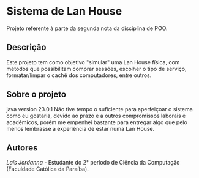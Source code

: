 # Sistema de Lan House
Projeto referente à parte da segunda nota da disciplina de POO.
## Descrição
Este projeto tem como objetivo "simular" uma Lan House física, com métodos que possibilitam comprar sessões, escolher o tipo de serviço, formatar/limpar o cachê dos computadores, entre outros.
## Sobre o projeto
java version 23.0.1
Não tive tempo o suficiente para aperfeiçoar o sistema como eu gostaria, devido ao prazo e a outros compromissos laborais e acadêmicos, porém me empenhei bastante para entregar algo que pelo menos lembrasse a experiência de estar numa Lan House.
## Autores
*Laís Jordanna* - Estudante do 2° período de Ciência da Computação (Faculdade Católica da Paraíba).
